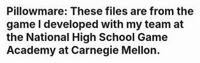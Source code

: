 # Pillowmare: These files are from the game I developed with my team at the National High School Game Academy at Carnegie Mellon.
